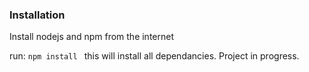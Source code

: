 ### Installation 

Install nodejs and npm from the internet 


run: `npm install ` this will install all dependancies. Project in progress.  
